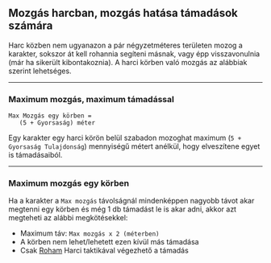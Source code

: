 ## Mozgás harcban, mozgás hatása támadások számára

Harc közben nem ugyanazon a pár négyzetméteres területen mozog a karakter, sokszor át kell rohannia segíteni másnak, vagy épp visszavonulnia (már ha sikerült kibontakoznia). A harci körben való mozgás az alábbiak szerint lehetséges.

---
### Maximum mozgás, maximum támadással

```
Max Mozgás egy körben =
   (5 + Gyorsaság) méter
```

Egy karakter egy harci körön belül szabadon mozoghat maximum (`5 + Gyorsaság Tulajdonság`) mennyiségű métert anélkül, hogy elveszítene egyet is támadásaiból.

---
### Maximum mozgás egy körben

Ha a karakter a `Max mozgás` távolságnál mindenképpen nagyobb távot akar megtenni egy körben és még 1 db támadást le is akar adni, akkor azt megteheti az alábbi megkötésekkel:

- Maximum táv: `Max mozgás x 2 (méterben)`
- A körben nem lehet/lehetett ezen kívül más támadása
- Csak [Roham](064_02_harci_taktikak.md#roham) Harci taktikával végezhető a támadás
